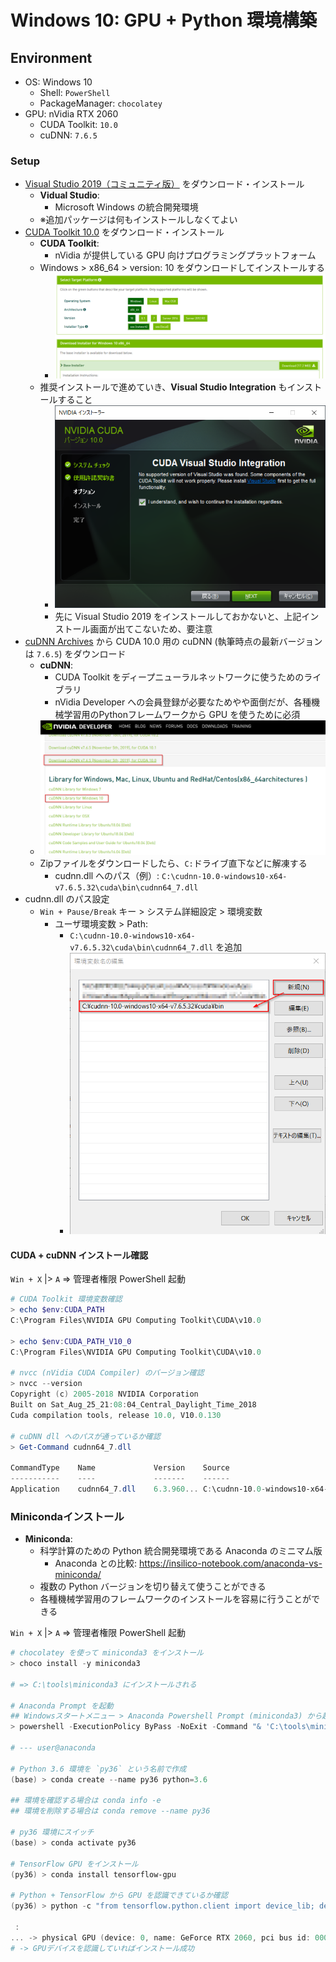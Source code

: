 # Windows 10: GPU + Python 環境構築

## Environment

- OS: Windows 10
    - Shell: `PowerShell`
    - PackageManager: `chocolatey`
- GPU: nVidia RTX 2060
    - CUDA Toolkit: `10.0`
    - cuDNN: `7.6.5`

### Setup
- [Visual Studio 2019（コミュニティ版）](https://visualstudio.microsoft.com/ja/downloads/) をダウンロード・インストール
    - **Vidual Studio**:
        - Microsoft Windows の統合開発環境
    - ※追加パッケージは何もインストールしなくてよい
- [CUDA Toolkit 10.0](https://developer.nvidia.com/cuda-10.0-download-archive) をダウンロード・インストール
    - **CUDA Toolkit**:
        - nVidia が提供している GPU 向けプログラミングプラットフォーム
    - Windows > x86_64 > version: 10 をダウンロードしてインストールする
        - ![cuda-web.png](./img/cuda-web.png)
    - 推奨インストールで進めていき、**Visual Studio Integration** もインストールすること
        - ![install-cuda-vs.png](./img/install-cuda-vs.png)
        - 先に Visual Studio 2019 をインストールしておかないと、上記インストール画面が出てこないため、要注意
- [cuDNN Archives](https://developer.nvidia.com/rdp/cudnn-archive) から CUDA 10.0 用の cuDNN (執筆時点の最新バージョンは `7.6.5`) をダウンロード
    - **cuDNN**:
        - CUDA Toolkit をディープニューラルネットワークに使うためのライブラリ
        - nVidia Developer への会員登録が必要なためやや面倒だが、各種機械学習用のPythonフレームワークから GPU を使うために必須
    - ![cudnn-archive.png](./img/cudnn-archive.png)
    - Zipファイルをダウンロードしたら、`C:`ドライブ直下などに解凍する
        - cudnn.dll へのパス（例）: `C:\cudnn-10.0-windows10-x64-v7.6.5.32\cuda\bin\cudnn64_7.dll`
- cudnn.dll のパス設定
    - `Win + Pause/Break` キー > システム詳細設定 > 環境変数
        - ユーザ環境変数 > Path:
            - `C:\cudnn-10.0-windows10-x64-v7.6.5.32\cuda\bin\cudnn64_7.dll` を追加
            - ![install-cudnn.png](img/install-cudnn.png)

#### CUDA + cuDNN インストール確認
`Win + X` |> `A` => 管理者権限 PowerShell 起動

```powershell
# CUDA Toolkit 環境変数確認
> echo $env:CUDA_PATH
C:\Program Files\NVIDIA GPU Computing Toolkit\CUDA\v10.0

> echo $env:CUDA_PATH_V10_0
C:\Program Files\NVIDIA GPU Computing Toolkit\CUDA\v10.0

# nvcc (nVidia CUDA Compiler) のバージョン確認
> nvcc --version
Copyright (c) 2005-2018 NVIDIA Corporation
Built on Sat_Aug_25_21:08:04_Central_Daylight_Time_2018
Cuda compilation tools, release 10.0, V10.0.130

# cuDNN dll へのパスが通っているか確認
> Get-Command cudnn64_7.dll

CommandType    Name             Version    Source
-----------    ----             -------    ------
Application    cudnn64_7.dll    6.3.960... C:\cudnn-10.0-windows10-x64-v7.6.5...
```

### Minicondaインストール
- **Miniconda**:
    - 科学計算のための Python 統合開発環境である Anaconda のミニマム版
        - Anaconda との比較: https://insilico-notebook.com/anaconda-vs-miniconda/
    - 複数の Python バージョンを切り替えて使うことができる
    - 各種機械学習用のフレームワークのインストールを容易に行うことができる

`Win + X` |> `A` => 管理者権限 PowerShell 起動

```powershell
# chocolatey を使って miniconda3 をインストール
> choco install -y miniconda3

# => C:\tools\miniconda3 にインストールされる

# Anaconda Prompt を起動
## Windowsスタートメニュー > Anaconda Powershell Prompt (miniconda3) から起動しても良い
> powershell -ExecutionPolicy ByPass -NoExit -Command "& 'C:\tools\miniconda3\shell\condabin\conda-hook.ps1' ; conda activate 'C:\tools\miniconda3' "

# --- user@anaconda

# Python 3.6 環境を `py36` という名前で作成
(base) > conda create --name py36 python=3.6

## 環境を確認する場合は conda info -e
## 環境を削除する場合は conda remove --name py36

# py36 環境にスイッチ
(base) > conda activate py36

# TensorFlow GPU をインストール
(py36) > conda install tensorflow-gpu

# Python + TensorFlow から GPU を認識できているか確認
(py36) > python -c "from tensorflow.python.client import device_lib; device_lib.list_local_devices()"

 :
... -> physical GPU (device: 0, name: GeForce RTX 2060, pci bus id: 0000:01:00.0, compute capability: 7.5)
# -> GPUデバイスを認識していればインストール成功
```
